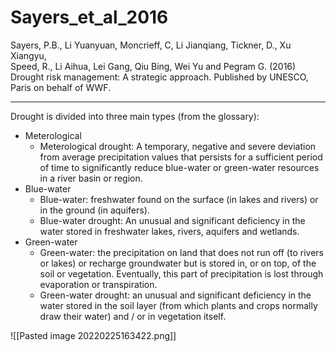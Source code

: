 # Sayers_et_al_2016

Sayers, P.B., Li Yuanyuan, Moncrieff, C, Li Jianqiang, Tickner, D., Xu Xiangyu,  
Speed, R., Li Aihua, Lei Gang, Qiu Bing, Wei Yu and Pegram G. (2016) Drought risk management: A strategic approach. Published by UNESCO, Paris on behalf of WWF.

---
Drought is divided into three main types (from the glossary):
- Meterological
	- Meterological drought: A temporary, negative and severe deviation from average precipitation values that persists for a sufficient period of time to significantly reduce blue-water or green-water resources in a river basin or region.
- Blue-water
	- Blue-water: freshwater found on the surface (in lakes and rivers) or in the ground (in aquifers).  
	- Blue-water drought: An unusual and significant deficiency in the water stored in freshwater lakes, rivers, aquifers and wetlands.
- Green-water
	- Green-water: the precipitation on land that does not run off (to rivers or lakes) or recharge groundwater but is stored in, or on top, of the soil or vegetation. Eventually, this part of precipitation is lost through  evaporation or transpiration.
	- Green-water drought: an unusual and significant deficiency in the water stored in the soil layer (from which plants and crops normally draw their water) and / or in vegetation itself.


![[Pasted image 20220225163422.png]]